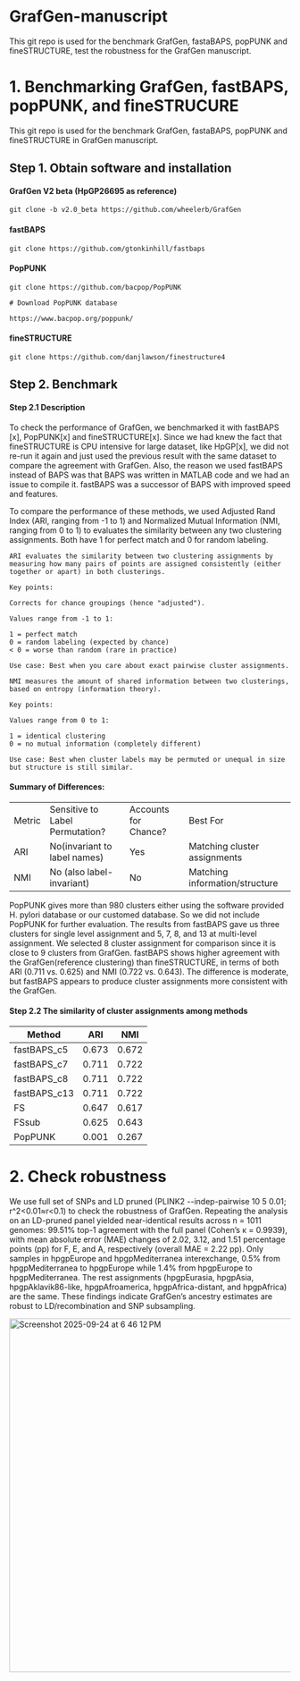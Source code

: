 # GrafGen-manuscript

This git repo is used for the benchmark GrafGen, fastaBAPS, popPUNK and fineSTRUCTURE, test the robustness for the GrafGen manuscript.

# 1. Benchmarking GrafGen, fastBAPS, popPUNK, and fineSTRUCURE

This git repo is used for the benchmark GrafGen, fastaBAPS, popPUNK and fineSTRUCTURE in GrafGen manuscript.

## Step 1. Obtain software and installation

#### GrafGen V2 beta (HpGP26695 as reference)
```
git clone -b v2.0_beta https://github.com/wheelerb/GrafGen
```

#### fastBAPS
```
git clone https://github.com/gtonkinhill/fastbaps
```

#### PopPUNK
```
git clone https://github.com/bacpop/PopPUNK

# Download PopPUNK database

https://www.bacpop.org/poppunk/
```

#### fineSTRUCTURE
```
git clone https://github.com/danjlawson/finestructure4
```
## Step 2. Benchmark

#### Step 2.1 Description
To check the performance of GrafGen, we benchmarked it with fastBAPS [x], PopPUNK[x] and fineSTRUCTURE[x]. Since we had knew the fact that fineSTRUCTURE is CPU intensive for large dataset, like HpGP[x], we did not re-run it again and just used the previous result with the same dataset to compare the agreement with GrafGen.  Also, the reason we used fastBAPS instead of BAPS was that BAPS was written in MATLAB code and we had an issue to compile it.  fastBAPS was a successor of BAPS with improved speed and features.

To compare the performance of these methods, we used Adjusted Rand Index (ARI, ranging from -1 to 1) and Normalized Mutual Information (NMI, ranging from 0 to 1) to evaluates the similarity between any two clustering assignments. Both have 1 for perfect match and 0 for random labeling. 

```
ARI evaluates the similarity between two clustering assignments by measuring how many pairs of points are assigned consistently (either together or apart) in both clusterings.

Key points:

Corrects for chance groupings (hence "adjusted").

Values range from -1 to 1:

1 = perfect match
0 = random labeling (expected by chance)
< 0 = worse than random (rare in practice)

Use case: Best when you care about exact pairwise cluster assignments.
```

```
NMI measures the amount of shared information between two clusterings, based on entropy (information theory).

Key points:

Values range from 0 to 1:

1 = identical clustering
0 = no mutual information (completely different)

Use case: Best when cluster labels may be permuted or unequal in size but structure is still similar. 
```
#### Summary of Differences: 
|       |                               |                    |                              |
|-------|-------------------------------|--------------------|------------------------------|
|Metric |Sensitive to Label Permutation?|Accounts for Chance?|Best For                      |
|ARI    |No(invariant to label names)   |Yes                 |Matching cluster assignments  |
|NMI    |No (also label-invariant)      |No                  |Matching information/structure|


PopPUNK gives more than 980 clusters either using the software provided H. pylori database or our customed database. So we did not include PopPUNK for further evaluation. The results from fastBAPS gave us three clusters for single level assignment and 5, 7, 8, and 13 at multi-level assignment. We selected 8 cluster assignment for comparison since it is close to 9 clusters from GrafGen. fastBAPS shows higher agreement with the GrafGen(reference clustering) than fineSTRUCTURE, in terms of both ARI (0.711 vs. 0.625) and NMI (0.722 vs. 0.643). The difference is moderate, but fastBAPS appears to produce cluster assignments more consistent with the GrafGen.

#### Step 2.2 The similarity of cluster assignments among methods

|Method      |ARI  |NMI  |
|------------|-----|-----|
|fastBAPS_c5 |0.673|0.672|
|fastBAPS_c7 |0.711|0.722|
|fastBAPS_c8 |0.711|0.722|
|fastBAPS_c13|0.711|0.722|
|FS          |0.647|0.617|
|FSsub       |0.625|0.643|
|PopPUNK     |0.001|0.267|

# 2. Check robustness
We use full set of SNPs and LD pruned (PLINK2 --indep-pairwise 10 5 0.01; r^2<0.01≈r<0.1) to check the robustness of GrafGen. Repeating the analysis on an LD-pruned panel yielded near-identical results across n = 1011 genomes: 99.51% top-1 agreement with the full panel (Cohen’s κ = 0.9939), with mean absolute error (MAE) changes of 2.02, 3.12, and 1.51 percentage points (pp) for F, E, and A, respectively (overall MAE = 2.22 pp). Only samples in hpgpEurope and hpgpMediterranea interexchange, 0.5% from hpgpMediterranea to hpgpEurope while 1.4% from hpgpEurope to hpgpMediterranea.  The rest assignments (hpgpEurasia, hpgpAsia, hpgpAklavik86-like, hpgpAfroamerica, hpgpAfrica-distant, and hpgpAfrica) are the same. These findings indicate GrafGen’s ancestry estimates are robust to LD/recombination and SNP subsampling.

<img width="1308" height="633" alt="Screenshot 2025-09-24 at 6 46 12 PM" src="https://github.com/user-attachments/assets/71d5818c-5102-4b01-bda4-00390886722a" />



